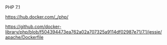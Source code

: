 PHP 7.1

https://hub.docker.com/_/php/

https://github.com/docker-library/php/blob/f504394473ea762a02a707325a9114df02987e71/7.1/jessie/apache/Dockerfile
